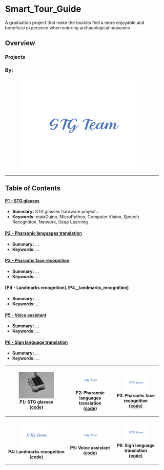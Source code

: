 # Smart_Tour_Guide
A graduation project that make the tourists feel a more enjoyable and beneficial experience when entering archaeological museums

## Overview

### Projects
<table style="width:100%">
 <tr>
    <th>
      <p align="center">
           <a href="./P1__STG_glasses"><img src="./media/view14.jpg" alt="Overview" width="60%" height="60%"></a>
           <br>P1: STG glasses
           <br><a href="./P1__STG_glasses/maixDuino/main.py" name="p1_code">(code)</a>
      </p>
    </th>
        <th><p align="center">
           <a href="./P2__pharaonic_languages_translation"><img src="./media/STG_team-logo.png" alt="Overview" width="60%" height="60%"></a>
           <br>P2: Pharaonic languages translation
           <br><a href="./P2__pharaonic_languages_translation" name="p2_code">(code)</a>
        </p>
    </th>
       <th><p align="center">
           <a href="./P3__pharaohs_face_recognition"><img src="./media/STG_team-logo.png" alt="Overview" width="60%" height="60%"></a>
           <br>P3: Pharaohs face recognition
           <br><a href="./P3__pharaohs_face_recognition/main.ipynb" name="p3_code">(code)</a>
        </p>
  </tr>
 <tr>
    <th>
      <p align="center">
           <a href="./P4__landmarks_recognition"><img src="media/STG_team-logo.png" alt="Overview" width="60%" height="60%"></a>
           <br>P4: Landmarks recognition
           <br><a href="./P4__landmarks_recognition" name="p1_code">(code)</a>
      </p>
    </th>
        <th><p align="center">
           <a href="./P5__Voice_assistant"><img src="./media/STG_team-logo.png" alt="Overview" width="60%" height="60%"></a>
           <br>P5: Voice assistant
           <br><a href="./P5__Voice_assistant" name="p2_code">(code)</a>
        </p>
    </th>
       <th><p align="center">
           <a href="./P6__Sign_language_translation"><img src="./media/STG_team-logo.png" alt="Overview" width="60%" height="60%"></a>
           <br>P6: Sign language translation
           <br><a href="./P6__Sign_language_translation" name="p3_code">(code)</a>
        </p>
  </tr>
 
### By:
 <p align="center">
  <img src="./media/STG_team-logo.png" width="400">
</p>

 ---
## Table of Contents

#### [P1 - STG glasses](./P1__STG_glasses)
 - **Summary:** STG glasses hardware project...
 - **Keywords:** maixDuino, MicroPython, Computer Vision, Speech Recognition, Network, Deep Learning
 
#### [P2 - Pharaonic languages translation](./P2__pharaonic_languages_translation)
 - **Summary:** ...
 - **Keywords:** ...
 
#### [P3 - Pharaohs face recognition](./P3__pharaohs_face_recognition)
 - **Summary:** ...
 - **Keywords:** ...
  
#### [P4 - Landmarks recognition(./P4__landmarks_recognition)
 - **Summary:** ...
 - **Keywords:** ...
  
#### [P5 - Voice assistant](./P5__Voice_assistant)
 - **Summary:** ...
 - **Keywords:** ...
  
#### [P6 - Sign language translation](./P6__Sign_language_translation)
 - **Summary:** ...
 - **Keywords:** ...
 

